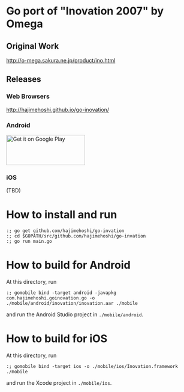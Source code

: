 # Go port of "Inovation 2007" by Omega

## Original Work

http://o-mega.sakura.ne.jp/product/ino.html

## Releases

### Web Browsers

http://hajimehoshi.github.io/go-inovation/

### Android

<a href='https://play.google.com/store/apps/details?id=com.hajimehoshi.goinovation&utm_source=global_co&utm_medium=prtnr&utm_content=Mar2515&utm_campaign=PartBadge&pcampaignid=MKT-Other-global-all-co-prtnr-py-PartBadge-Mar2515-1'><img alt='Get it on Google Play' src='https://play.google.com/intl/en_us/badges/images/generic/en_badge_web_generic.png' width="210px" height="80px"/></a>

### iOS

(TBD)

# How to install and run

```
:; go get github.com/hajimehoshi/go-invation
:; cd $GOPATH/src/github.com/hajimehoshi/go-invation
:; go run main.go
```

# How to build for Android

At this directory, run

```
:; gomobile bind -target android -javapkg com.hajimehoshi.goinovation.go -o ./mobile/android/inovation/inovation.aar ./mobile
```

and run the Android Studio project in `./mobile/android`.

# How to build for iOS

At this directory, run

```
:; gomobile bind -target ios -o ./mobile/ios/Inovation.framework ./mobile
```

and run the Xcode project in `./mobile/ios`.
